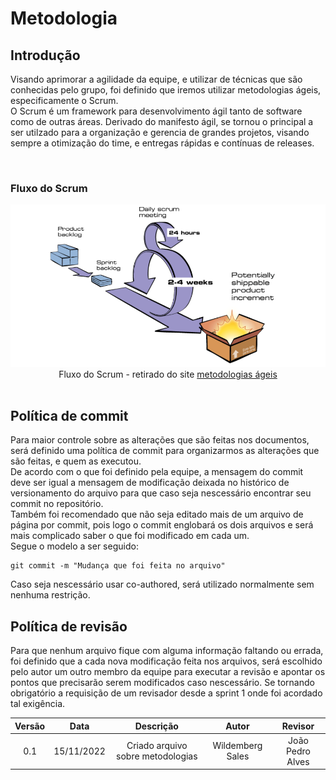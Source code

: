 # Metodologia

## Introdução
Visando aprimorar a agilidade da equipe, e utilizar de técnicas que são conhecidas pelo grupo, foi definido que iremos utilizar metodologias ágeis, especificamente o Scrum.
</br>
O Scrum é um framework para desenvolvimento ágil tanto de software como de outras áreas. Derivado do manifesto ágil, se tornou o principal a ser utilzado para a organização e gerencia de grandes projetos, visando sempre a otimização do time, e entregas rápidas e contínuas de releases.

</br>

### Fluxo do Scrum

<div style="text-align:center">
<img src="./assets/scrumFluxo.png">
Fluxo do Scrum - retirado do site <a href="metodologiaagil.com/scrum">metodologias ágeis</a>
</div>

</br>

## Política de commit
Para maior controle sobre as alterações que são feitas nos documentos, será definido uma política de commit para organizarmos as alterações que são feitas, e quem as executou.  
De acordo com o que foi definido pela equipe, a mensagem do commit deve ser igual a mensagem de modificação deixada no histórico de versionamento do arquivo para que caso seja nescessário encontrar seu commit no repositório.  
Também foi recomendado que não seja editado mais de um arquivo de página por commit, pois logo o commit englobará os dois arquivos e será mais complicado saber o que foi modificado em cada um.  
Segue o modelo a ser seguido: 

```git
git commit -m "Mudança que foi feita no arquivo"
```

Caso seja nescessário usar co-authored, será utilizado normalmente sem nenhuma restrição.

## Política de revisão
Para que nenhum arquivo fique com alguma informação faltando ou errada, foi definido que a cada nova modificação feita nos arquivos, será escolhido pelo autor um outro membro da equipe para executar a revisão e apontar os pontos que precisarão serem modificados caso nescessário. Se tornando obrigatório a requisição de um revisador desde a sprint 1 onde foi acordado tal exigência.

| Versão | Data | Descrição  | Autor        | Revisor |
| :-----: | :----: | :----------: | :------------: | :--------: |
| 0.1 | 15/11/2022 | Criado arquivo sobre metodologias | Wildemberg Sales | João Pedro Alves |